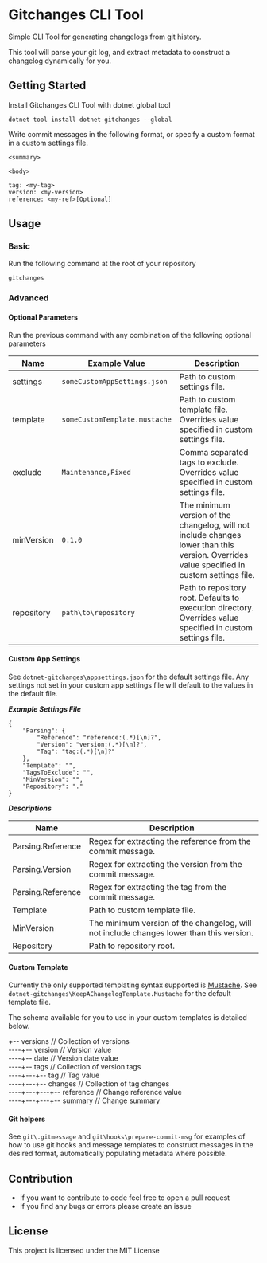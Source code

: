 # Gitchanges CLI Tool

Simple CLI Tool for generating changelogs from git history.

This tool will parse your git log, and extract metadata to construct a changelog dynamically for you.

## Getting Started

Install Gitchanges CLI Tool with dotnet global tool

```
dotnet tool install dotnet-gitchanges --global
```

Write commit messages in the following format, or specify a custom format in a custom settings file.

```
<summary>

<body>

tag: <my-tag>
version: <my-version>
reference: <my-ref>[Optional]
```

## Usage
### Basic
Run the following command at the root of your repository
```
gitchanges
```
### Advanced
#### Optional Parameters
Run the previous command with any combination of the following optional parameters

|Name|Example Value|Description|
|-------------|-------------|-------------------------|
|settings| `someCustomAppSettings.json` | Path to custom settings file.
|template| `someCustomTemplate.mustache` | Path to custom template file. Overrides value specified in custom settings file.
|exclude| `Maintenance,Fixed` | Comma separated tags to exclude. Overrides value specified in custom settings file.
|minVersion| `0.1.0` | The minimum version of the changelog, will not include changes lower than this version. Overrides value specified in custom settings file.
|repository| `path\to\repository` | Path to repository root. Defaults to execution directory. Overrides value specified in custom settings file.

#### Custom App Settings
See `dotnet-gitchanges\appsettings.json` for the default settings file. Any settings not set in your custom app settings file will default to the values in the default file.

***Example Settings File***
```
{
    "Parsing": {
        "Reference": "reference:(.*)[\n]?",
        "Version": "version:(.*)[\n]?",
        "Tag": "tag:(.*)[\n]?"
    },
    "Template": "",
    "TagsToExclude": "",
    "MinVersion": "",
    "Repository": "."
}
```
***Descriptions***

|Name|Description|
|-------------|-------------------------|
| Parsing.Reference | Regex for extracting the reference from the commit message.
| Parsing.Version | Regex for extracting the version from the commit message.
| Parsing.Reference | Regex for extracting the tag from the commit message.
| Template | Path to custom template file.
| MinVersion | The minimum version of the changelog, will not include changes lower than this version.
| Repository | Path to repository root.

#### Custom Template
Currently the only supported templating syntax supported is [Mustache](http://mustache.github.io/mustache.5.html). See `dotnet-gitchanges\KeepAChangelogTemplate.Mustache` for the default template file.

The schema available for you to use in your custom templates is detailed below.

+-- versions // Collection of versions\
----+-- version // Version value\
----+-- date // Version date value\
----+-- tags // Collection of version tags\
----+---+-- tag // Tag value\
----+---+-- changes // Collection of tag changes\
----+---+---+-- reference // Change reference value\
----+---+---+-- summary // Change summary

#### Git helpers
See `git\.gitmessage` and `git\hooks\prepare-commit-msg` for examples of how to use git hooks and message templates to construct messages in the desired format, automatically populating metadata where possible.

## Contribution

* If you want to contribute to code feel free to open a pull request
* If you find any bugs or errors please create an issue

## License

This project is licensed under the MIT License
